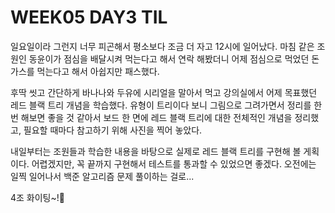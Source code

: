 # WEEK05 DAY3 TIL
일요일이라 그런지 너무 피곤해서 평소보다 조금 더 자고 12시에 일어났다.
마침 같은 조원인 동윤이가 점심을 배달시켜 먹는다고 해서 연락 해봤더니 어제 점심으로 먹었던 돈가스를 먹는다고 해서 아쉽지만 패스했다.

후딱 씻고 간단하게 바나나와 두유에 시리얼을 말아서 먹고 강의실에서 어제 목표했던 레드 블랙 트리 개념을 학습했다.
유형이 트리이다 보니 그림으로 그려가면서 정리를 한번 해보면 좋을 것 같아서 보드 한 면에 레드 블랙 트리에 대한 전체적인 개념을 정리했고, 필요할 때마다 참고하기 위해 사진을 찍어 놓았다.

내일부터는 조원들과 학습한 내용을 바탕으로 실제로 레드 블랙 트리를 구현해 볼 게획이다.
어렵겠지만, 꼭 끝까지 구현해서 테스트를 통과할 수 있었으면 좋겠다.
오전에는 일찍 일어나서 백준 알고리즘 문제 풀이하는 걸로...

4조 화이팅~!🤟